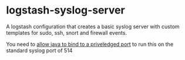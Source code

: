 # logstash-syslog-server
A logstash configuration that creates a basic syslog server with custom templates for sudo, ssh, snort and firewall events.

You need to [allow java to bind to a priveledged port](https://stackoverflow.com/questions/413807/is-there-a-way-for-non-root-processes-to-bind-to-privileged-ports-on-linux) to run this on the standard syslog port of 514
